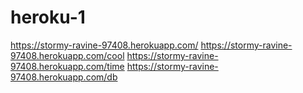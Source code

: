 # heroku-1

https://stormy-ravine-97408.herokuapp.com/
https://stormy-ravine-97408.herokuapp.com/cool
https://stormy-ravine-97408.herokuapp.com/time
https://stormy-ravine-97408.herokuapp.com/db
